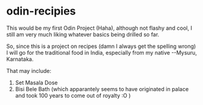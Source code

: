 # odin-recipies

This would be my first Odin Project (Haha), although not flashy and cool,
I still am very much liking whatever basics being drilled so far.

So, since this is a project on recipes (damn I always get the spelling wrong)
I will go for the traditional food in India, especially from my native 
--Mysuru, Karnataka.

That may include:

1. Set Masala Dose
2. Bisi Bele Bath (which apparantely seems to have originated in palace and 
took 100 years to come out of royalty :O )
